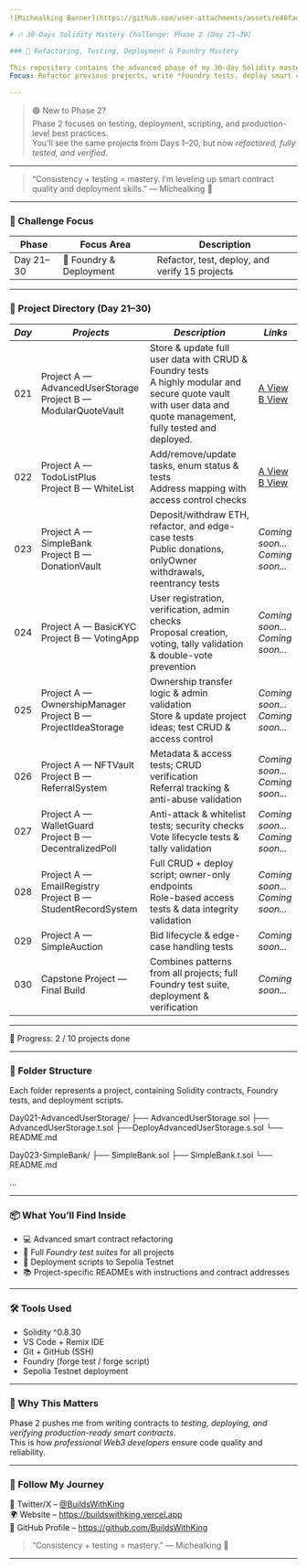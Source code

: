 ```yaml
---
![Michealking Banner](https://github.com/user-attachments/assets/e40fada9-bde2-4c65-854a-c0ad3f846622)

# 🔥 30-Days Solidity Mastery Challenge: Phase 2 (Day 21–30)

### 🚀 Refactoring, Testing, Deployment & Foundry Mastery

This repository contains the advanced phase of my 30-day Solidity mastery challenge — *Days 21–30*.  
Focus: Refactor previous projects, write *Foundry tests, deploy smart contracts to **Sepolia Testnet*, and verify functionality.

---
```

> 🟢 New to Phase 2?  
> Phase 2 focuses on testing, deployment, scripting, and production-level best practices.  
> You’ll see the same projects from Days 1–20, but now *refactored, fully tested, and verified*.
---
> “Consistency + testing = mastery. I’m leveling up smart contract quality and deployment skills.”
— Michealking 👑
---

### 📅 Challenge Focus

| Phase | Focus Area                           | Description                                    |
|-------|-------------------------------------|------------------------------------------------|
| Day 21–30 | 🧪 Foundry & Deployment            | Refactor, test, deploy, and verify 15 projects |

---

### 📅 Project Directory (Day 21–30)

| *Day* | *Projects* | *Description* | *Links* |
|---------|--------------|-----------------|-----------|
| 021 | Project A — AdvancedUserStorage <br> Project B — ModularQuoteVault | Store & update full user data with CRUD & Foundry tests <br> A highly modular and secure quote vault with user data and quote management, fully tested and deployed. | [A View](https://github.com/BuildsWithKing/21-30-foundry-test-deploy/tree/main/Day021-AdvancedUserStorage) <br> [B View](https://github.com/BuildsWithKing/21-30-foundry-test-deploy/tree/main/Day021B-ModularQuoteVault) |
| 022 | Project A — TodoListPlus <br> Project B — WhiteList | Add/remove/update tasks, enum status & tests <br> Address mapping with access control checks |[A View](https://github.com/BuildsWithKing/21-30-foundry-test-deploy/tree/main/Day022A-ToDoListPlus)  <br> [B View](https://github.com/BuildsWithKing/21-30-foundry-test-deploy/tree/main/Day022B-FlexiWhitelist) |
| 023 | Project A — SimpleBank <br> Project B — DonationVault | Deposit/withdraw ETH, refactor, and edge-case tests <br> Public donations, onlyOwner withdrawals, reentrancy tests | *Coming soon...* <br> *Coming soon...* |
| 024 | Project A — BasicKYC <br> Project B — VotingApp | User registration, verification, admin checks <br> Proposal creation, voting, tally validation & double-vote prevention | *Coming soon...* <br> *Coming soon...* |
| 025 | Project A — OwnershipManager <br> Project B — ProjectIdeaStorage | Ownership transfer logic & admin validation <br> Store & update project ideas; test CRUD & access control |*Coming soon...* <br> *Coming soon...* |
| 026 | Project A — NFTVault <br> Project B — ReferralSystem | Metadata & access tests; CRUD verification <br> Referral tracking & anti-abuse validation | *Coming soon...* <br> *Coming soon...* |
| 027 | Project A — WalletGuard <br> Project B — DecentralizedPoll | Anti-attack & whitelist tests; security checks <br> Vote lifecycle tests & tally validation | *Coming soon...* <br> *Coming soon...* |
| 028 | Project A — EmailRegistry <br> Project B — StudentRecordSystem | Full CRUD + deploy script; owner-only endpoints <br> Role-based access tests & data integrity validation | *Coming soon...* <br> *Coming soon...* |
| 029 | Project A — SimpleAuction | Bid lifecycle & edge-case handling tests | *Coming soon...* |
| 030 | Capstone Project — Final Build | Combines patterns from all projects; full Foundry test suite, deployment & verification | *Coming soon...* |
---

🧱 Progress: 2 / 10 projects done 

---

### 📂 Folder Structure

Each folder represents a project, containing Solidity contracts, Foundry tests, and deployment scripts.

Day021-AdvancedUserStorage/ ├── AdvancedUserStorage.sol ├── AdvancedUserStorage.t.sol ├──DeployAdvancedUserStorage.s.sol └── README.md

Day023-SimpleBank/ ├── SimpleBank.sol ├── SimpleBank.t.sol └── README.md

...

---

### 📦 What You’ll Find Inside

- 💻 Advanced smart contract refactoring  
- 🧪 Full *Foundry test suites* for all projects  
- 🚀 Deployment scripts to Sepolia Testnet  
- 📚 Project-specific READMEs with instructions and contract addresses  

---

### 🛠 Tools Used

- Solidity ^0.8.30  
- VS Code + Remix IDE  
- Git + GitHub (SSH)  
- Foundry (forge test / forge script)  
- Sepolia Testnet deployment  

---

### 🧠 Why This Matters

Phase 2 pushes me from writing contracts to *testing, deploying, and verifying production-ready smart contracts*.  
This is how *professional Web3 developers* ensure code quality and reliability.

---

### 💬 Follow My Journey

📡 Twitter/X – [@BuildsWithKing](https://x.com/BuildsWithKing/)  
🌍 Website – https://buildswithking.vercel.app  
🧠 GitHub Profile – https://github.com/BuildsWithKing  

> “Consistency + testing = mastery.”
— Michealking 👑

---
